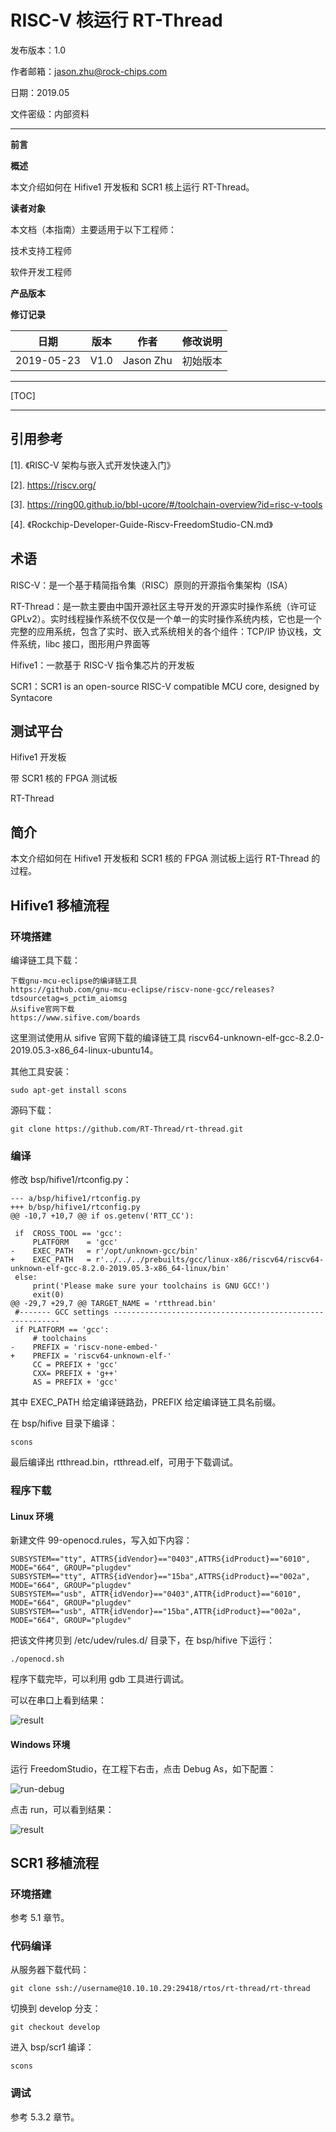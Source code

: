 # RISC-V 核运行 RT-Thread

发布版本：1.0

作者邮箱：jason.zhu@rock-chips.com

日期：2019.05

文件密级：内部资料

------

**前言**

**概述**

本文介绍如何在 Hifive1 开发板和 SCR1 核上运行 RT-Thread。

**读者对象**

本文档（本指南）主要适用于以下工程师：

技术支持工程师

软件开发工程师

**产品版本**

**修订记录**

| **日期**   | **版本** | **作者**  | **修改说明** |
| ---------- | -------- | --------- | ------------ |
| 2019-05-23 | V1.0     | Jason Zhu | 初始版本     |

------

[TOC]

------

## 引用参考

[1]. 《RISC-V 架构与嵌入式开发快速入门》

[2]. <https://riscv.org/>

[3]. <https://ring00.github.io/bbl-ucore/#/toolchain-overview?id=risc-v-tools>

[4]. 《Rockchip-Developer-Guide-Riscv-FreedomStudio-CN.md》

## 术语

RISC-V：是一个基于精简指令集（RISC）原则的开源指令集架构（ISA）

RT-Thread：是一款主要由中国开源社区主导开发的开源实时操作系统（许可证 GPLv2）。实时线程操作系统不仅仅是一个单一的实时操作系统内核，它也是一个完整的应用系统，包含了实时、嵌入式系统相关的各个组件：TCP/IP 协议栈，文件系统，libc 接口，图形用户界面等

Hifive1：一款基于 RISC-V 指令集芯片的开发板

SCR1：SCR1 is an open-source RISC-V compatible MCU core, designed by Syntacore

## 测试平台

Hifive1 开发板

带 SCR1 核的 FPGA 测试板

RT-Thread

## 简介

本文介绍如何在 Hifive1 开发板和 SCR1 核的 FPGA 测试板上运行 RT-Thread 的过程。

## Hifive1 移植流程

### 环境搭建

编译链工具下载：

```
下载gnu-mcu-eclipse的编译链工具
https://github.com/gnu-mcu-eclipse/riscv-none-gcc/releases?tdsourcetag=s_pctim_aiomsg
从sifive官网下载
https://www.sifive.com/boards
```

这里测试使用从 sifive 官网下载的编译链工具 riscv64-unknown-elf-gcc-8.2.0-2019.05.3-x86_64-linux-ubuntu14。

其他工具安装：

```
sudo apt-get install scons
```

源码下载：

```
git clone https://github.com/RT-Thread/rt-thread.git
```

### 编译

修改 bsp/hifive1/rtconfig.py：

```
--- a/bsp/hifive1/rtconfig.py
+++ b/bsp/hifive1/rtconfig.py
@@ -10,7 +10,7 @@ if os.getenv('RTT_CC'):

 if  CROSS_TOOL == 'gcc':
     PLATFORM    = 'gcc'
-    EXEC_PATH   = r'/opt/unknown-gcc/bin'
+    EXEC_PATH   = r'../../../prebuilts/gcc/linux-x86/riscv64/riscv64-unknown-elf-gcc-8.2.0-2019.05.3-x86_64-linux/bin'
 else:
     print('Please make sure your toolchains is GNU GCC!')
     exit(0)
@@ -29,7 +29,7 @@ TARGET_NAME = 'rtthread.bin'
 #------- GCC settings ----------------------------------------------------------
 if PLATFORM == 'gcc':
     # toolchains
-    PREFIX = 'riscv-none-embed-'
+    PREFIX = 'riscv64-unknown-elf-'
     CC = PREFIX + 'gcc'
     CXX= PREFIX + 'g++'
     AS = PREFIX + 'gcc'
```

其中 EXEC_PATH 给定编译链路劲，PREFIX 给定编译链工具名前缀。

在 bsp/hifive 目录下编译：

```
scons
```

最后编译出 rtthread.bin，rtthread.elf，可用于下载调试。

### 程序下载

#### Linux 环境

新建文件 99-openocd.rules，写入如下内容：

```
SUBSYSTEM=="tty", ATTRS{idVendor}=="0403",ATTRS{idProduct}=="6010", MODE="664", GROUP="plugdev"
SUBSYSTEM=="tty", ATTRS{idVendor}=="15ba",ATTRS{idProduct}=="002a", MODE="664", GROUP="plugdev"
SUBSYSTEM=="usb", ATTR{idVendor}=="0403",ATTR{idProduct}=="6010", MODE="664", GROUP="plugdev"
SUBSYSTEM=="usb", ATTR{idVendor}=="15ba",ATTR{idProduct}=="002a", MODE="664", GROUP="plugdev"
```

把该文件拷贝到 /etc/udev/rules.d/ 目录下，在 bsp/hifive 下运行：

```
./openocd.sh
```

程序下载完毕，可以利用 gdb 工具进行调试。

可以在串口上看到结果：

![result](./Rockchip-Developer-Guide-RISCV-RT-Thread/result.png)

#### Windows 环境

运行 FreedomStudio，在工程下右击，点击 Debug As，如下配置：

![run-debug](./Rockchip-Developer-Guide-RISCV-RT-Thread/run-debug.png)

点击 run，可以看到结果：

![result](./Rockchip-Developer-Guide-RISCV-RT-Thread/result.png)

## SCR1 移植流程

### 环境搭建

参考 5.1 章节。

### 代码编译

从服务器下载代码：

```
git clone ssh://username@10.10.10.29:29418/rtos/rt-thread/rt-thread
```

切换到 develop 分支：

```
git checkout develop
```

进入 bsp/scr1 编译：

```
scons
```

### 调试

参考 5.3.2 章节。
